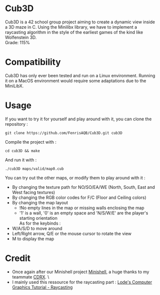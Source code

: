 # Cub3D
Cub3D is a 42 school group project aiming to create a dynamic view inside a 3D maze in C. Using the Minilibx library, we have to implement a raycasting algorithm in the style of the earliest games of the kind like Wolfenstein 3D. \
Grade: 115%

# Compatibility
Cub3D has only ever been tested and run on a Linux environment. Running it on a MacOS environment would require some adaptations due to the MiniLibX.

# Usage
If you want to try it for yourself and play around with it, you can clone the repository :
```
git clone https://github.com/FenrisAQB/Cub3D.git cub3D
```
Compile the project with :
```
cd cub3D && make
```
And run it with :
```
./cub3D maps/valid/map0.cub
```
You can try out the other maps, or modify them to play around with it :
- By changing the texture path for NO/SO/EA/WE (North, South, East and West facing textures)
- By changing the RGB color codes for F/C (Floor and Ceiling colors)
- By changing the map layout
  - !No empty lines in the map or missing walls enclosing the map
  - '1' is a wall, '0' is an empty space and 'N/S/W/E' are the player's starting orientation \
As for the keybinds :
- W/A/S/D to move around
- Left/Right arrow, Q/E or the mouse cursor to rotate the view
- M to display the map

# Credit
- Once again after our Minishell project [Minishell](https://github.com/FenrisAQB/Minishell), a huge thanks to my teammate [CDRX](https://github.com/CDRX2). \
- I mainly used this ressource for the raycasting part : [Lode's Computer Graphics Tutorial - Raycasting](https://lodev.org/cgtutor/raycasting.html)
